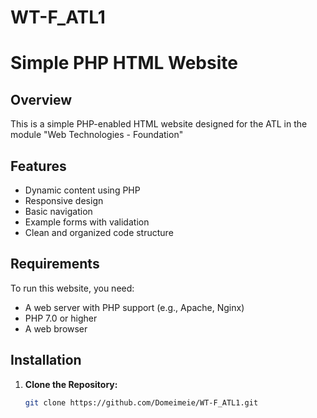 # WT-F_ATL1
# Simple PHP HTML Website

## Overview

This is a simple PHP-enabled HTML website designed for the ATL in the module "Web Technologies - Foundation"

## Features

- Dynamic content using PHP
- Responsive design
- Basic navigation
- Example forms with validation
- Clean and organized code structure

## Requirements

To run this website, you need:

- A web server with PHP support (e.g., Apache, Nginx)
- PHP 7.0 or higher
- A web browser

## Installation

1. **Clone the Repository:**

   ```bash
   git clone https://github.com/Domeimeie/WT-F_ATL1.git
